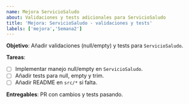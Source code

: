 ```yaml
---
name: Mejora ServicioSaludo
about: Validaciones y tests adicionales para ServicioSaludo
title: 'Mejora: ServicioSaludo - validaciones y tests'
labels: ['mejora','Semana2']
---
```


**Objetivo**: Añadir validaciones (null/empty) y tests para `ServicioSaludo`.

**Tareas**:

- [ ] Implementar manejo null/empty en `ServicioSaludo`.
- [ ] Añadir tests para null, empty y trim.
- [ ] Añadir README en `src/*` si falta.

**Entregables**: PR con cambios y tests pasando.

